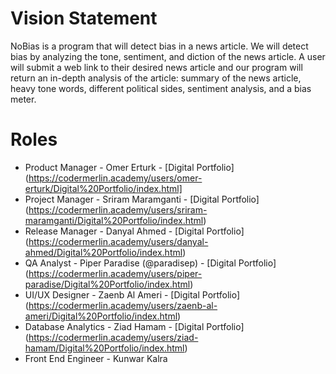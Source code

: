 # Vision Statement
NoBias is a program that will detect bias in a news article. We will detect bias by analyzing the tone, sentiment, and diction of the news article. A user will submit a web link to their desired news article and our program will return an in-depth analysis of the article: summary of the news article, heavy tone words, different political sides, sentiment analysis, and a bias meter.

# Roles
- Product Manager - Omer Erturk - [Digital Portfolio] (https://codermerlin.academy/users/omer-erturk/Digital%20Portfolio/index.html] 
- Project Manager - Sriram Maramganti - [Digital Portfolio] (https://codermerlin.academy/users/sriram-maramganti/Digital%20Portfolio/index.html)
- Release Manager - Danyal Ahmed - [Digital Portfolio] (https://codermerlin.academy/users/danyal-ahmed/Digital%20Portfolio/index.html)
- QA Analyst - Piper Paradise (@paradisep) - [Digital Portfolio] (https://codermerlin.academy/users/piper-paradise/Digital%20Portfolio/index.html)
- UI/UX Designer - Zaenb Al Ameri - [Digital Portfolio] (https://codermerlin.academy/users/zaenb-al-ameri/Digital%20Portfolio/index.html)
- Database Analytics - Ziad Hamam - [Digital Portfolio] (https://codermerlin.academy/users/ziad-hamam/Digital%20Portfolio/index.html)
- Front End Engineer - Kunwar Kalra
